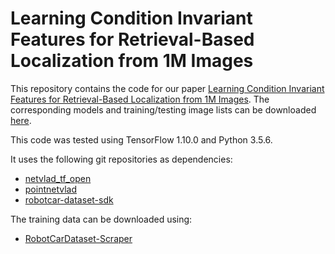 # Learning Condition Invariant Features for Retrieval-Based Localization from 1M Images

This repository contains the code for our paper [Learning Condition Invariant Features for Retrieval-Based Localization from 1M Images](https://arxiv.org/pdf/2008.12165.pdf). 
The corresponding models and training/testing image lists can be downloaded [here](https://www.dropbox.com/sh/xao2zjlp9tbkb1x/AABdGmJUvBcos0pU3JKJYlZVa?dl=0).

This code was tested using TensorFlow 1.10.0 and Python 3.5.6.

It uses the following git repositories as dependencies:

- [netvlad_tf_open](https://github.com/uzh-rpg/netvlad_tf_open)
- [pointnetvlad](https://github.com/mikacuy/pointnetvlad)
- [robotcar-dataset-sdk](https://github.com/ori-mrg/robotcar-dataset-sdk)

The training data can be downloaded using: 

- [RobotCarDataset-Scraper](https://github.com/mttgdd/RobotCarDataset-Scraper)

